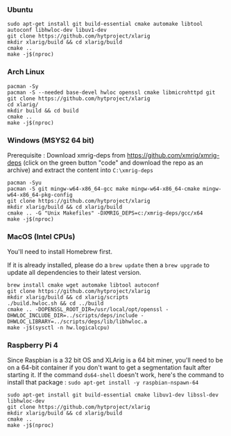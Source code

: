 ### Ubuntu 

```
sudo apt-get install git build-essential cmake automake libtool autoconf libhwloc-dev libuv1-dev
git clone https://github.com/hytproject/xlarig
mkdir xlarig/build && cd xlarig/build
cmake ..
make -j$(nproc)
```

### Arch Linux


```
pacman -Sy
pacman -S --needed base-devel hwloc openssl cmake libmicrohttpd git
git clone https://github.com/hytproject/xlarig
cd xlarig/
mkdir build && cd build
cmake ..
make -j$(nproc)
```


### Windows (MSYS2 64 bit)

Prerequisite : Download xmrig-deps from https://github.com/xmrig/xmrig-deps (click on the green button "code" and download the repo as an archive) and extract the content into `C:\xmrig-deps`

```
pacman -Syu
pacman -S git mingw-w64-x86_64-gcc make mingw-w64-x86_64-cmake mingw-w64-x86_64-pkg-config 
git clone https://github.com/hytproject/xlarig
mkdir xlarig/build && cd xlarig/build
cmake .. -G "Unix Makefiles" -DXMRIG_DEPS=c:/xmrig-deps/gcc/x64
make -j$(nproc)
```

### MacOS (Intel CPUs)

You'll need to install Homebrew first. 

If it is already installed, please do a `brew update` then a `brew upgrade` to update all dependencies to their latest version.

```
brew install cmake wget automake libtool autoconf
git clone https://github.com/hytproject/xlarig
mkdir xlarig/build && cd xlarig/scripts
./build.hwloc.sh && cd ../build
cmake .. -DOPENSSL_ROOT_DIR=/usr/local/opt/openssl -DHWLOC_INCLUDE_DIR=../scripts/deps/include -DHWLOC_LIBRARY=../scripts/deps/lib/libhwloc.a
make -j$(sysctl -n hw.logicalcpu)
```

### Raspberry Pi 4

Since Raspbian is a 32 bit OS and XLArig is a 64 bit miner, you'll need to be on a 64-bit container if you don't want to get a segmentation fault after starting it.
If the command `ds64-shell` doesn't work, here's the command to install that package : ``sudo apt-get install -y raspbian-nspawn-64``

```
sudo apt-get install git build-essential cmake libuv1-dev libssl-dev libhwloc-dev
git clone https://github.com/hytproject/xlarig
mkdir xlarig/build && cd xlarig/build
cmake ..
make -j$(nproc)
```
